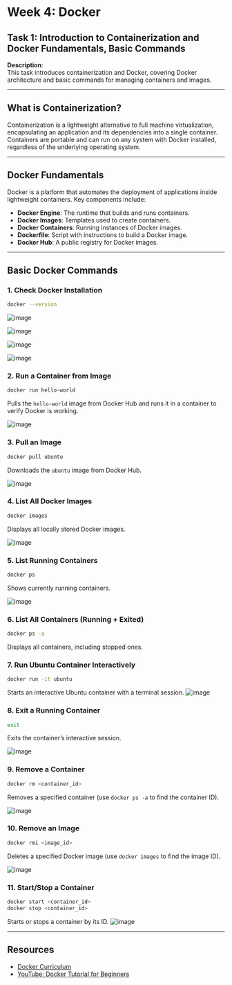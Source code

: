 # Week 4: Docker
## Task 1: Introduction to Containerization and Docker Fundamentals, Basic Commands

**Description**:  
This task introduces containerization and Docker, covering Docker architecture and basic commands for managing containers and images.

---

## What is Containerization?
Containerization is a lightweight alternative to full machine virtualization, encapsulating an application and its dependencies into a single container. Containers are portable and can run on any system with Docker installed, regardless of the underlying operating system.

---

## Docker Fundamentals
Docker is a platform that automates the deployment of applications inside lightweight containers. Key components include:

- **Docker Engine**: The runtime that builds and runs containers.
- **Docker Images**: Templates used to create containers.
- **Docker Containers**: Running instances of Docker images.
- **Dockerfile**: Script with instructions to build a Docker image.
- **Docker Hub**: A public registry for Docker images.

---

## Basic Docker Commands

### 1. Check Docker Installation
```bash
docker --version
```
![image](https://github.com/user-attachments/assets/63abdbd4-6c0a-4db4-8afb-e3dadf883813)

![image](https://github.com/user-attachments/assets/5e3a9a8c-d21d-4d3e-a329-72e3d943762d)

![image](https://github.com/user-attachments/assets/928838f6-edb2-4eff-84bf-163e68fd5ae8)

![image](https://github.com/user-attachments/assets/ec38ca7b-4509-4173-9f9f-e778e2d76e95)

### 2. Run a Container from Image
```bash
docker run hello-world
```
Pulls the `hello-world` image from Docker Hub and runs it in a container to verify Docker is working.

![image](https://github.com/user-attachments/assets/0e9f5860-3e2b-4b6f-9279-92e07470de52)

### 3. Pull an Image
```bash
docker pull ubuntu
```
Downloads the `ubuntu` image from Docker Hub.

![image](https://github.com/user-attachments/assets/979b2cff-46b6-4787-9784-488fc11fb0af)

### 4. List All Docker Images
```bash
docker images
```
Displays all locally stored Docker images.

![image](https://github.com/user-attachments/assets/14aebfe7-ff4f-4862-b117-20fe1c2d5a83)

### 5. List Running Containers
```bash
docker ps
```
Shows currently running containers.

![image](https://github.com/user-attachments/assets/45df5b70-07dc-4bab-a663-66e6127ba6f8)

### 6. List All Containers (Running + Exited)
```bash
docker ps -a
```
Displays all containers, including stopped ones.

### 7. Run Ubuntu Container Interactively
```bash
docker run -it ubuntu
```
Starts an interactive Ubuntu container with a terminal session.
![image](https://github.com/user-attachments/assets/c93c0387-526b-42fc-b577-63865b1ed809)

### 8. Exit a Running Container
```bash
exit
```
Exits the container’s interactive session.

![image](https://github.com/user-attachments/assets/0b46658a-fa14-466c-8249-ff6f8a668715)

### 9. Remove a Container
```bash
docker rm <container_id>
```
Removes a specified container (use `docker ps -a` to find the container ID).

![image](https://github.com/user-attachments/assets/ac1a5673-84f0-4df4-b910-81961b24120a)

### 10. Remove an Image
```bash
docker rmi <image_id>
```
Deletes a specified Docker image (use `docker images` to find the image ID).

![image](https://github.com/user-attachments/assets/1ac9e6e3-715b-4d2e-97c8-71c21eea93ca)

### 11. Start/Stop a Container
```bash
docker start <container_id>
docker stop <container_id>
```
Starts or stops a container by its ID.
![image](https://github.com/user-attachments/assets/ab7f22a3-03c4-4f87-ba5a-1c9a06c98529)

---

## Resources
- [Docker Curriculum](https://docker-curriculum.com/)
- [YouTube: Docker Tutorial for Beginners](https://www.youtube.com/results?search_query=docker+tutorial+for+beginners)
